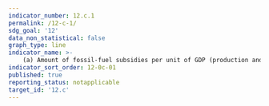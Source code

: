 ```yaml
---
indicator_number: 12.c.1
permalink: /12-c-1/
sdg_goal: '12'
data_non_statistical: false
graph_type: line
indicator_name: >-
    (a) Amount of fossil-fuel subsidies per unit of GDP (production and consumption)
indicator_sort_order: 12-0c-01
published: true
reporting_status: notapplicable
target_id: '12.c'
---
```

